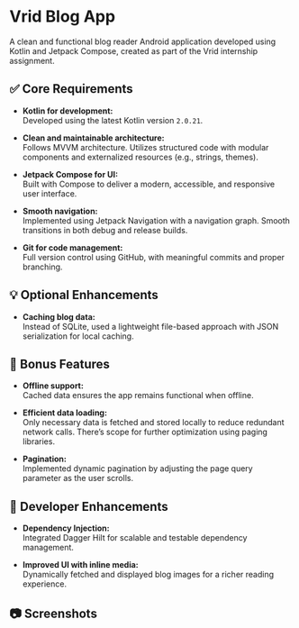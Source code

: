 # Vrid Blog App

A clean and functional blog reader Android application developed using Kotlin and Jetpack Compose, created as part of the Vrid internship assignment.

## ✅ Core Requirements

- **Kotlin for development:**  
  Developed using the latest Kotlin version `2.0.21`.

- **Clean and maintainable architecture:**  
  Follows MVVM architecture. Utilizes structured code with modular components and externalized resources (e.g., strings, themes).

- **Jetpack Compose for UI:**  
  Built with Compose to deliver a modern, accessible, and responsive user interface.

- **Smooth navigation:**  
  Implemented using Jetpack Navigation with a navigation graph. Smooth transitions in both debug and release builds.

- **Git for code management:**  
  Full version control using GitHub, with meaningful commits and proper branching.

## 💡 Optional Enhancements

- **Caching blog data:**  
  Instead of SQLite, used a lightweight file-based approach with JSON serialization for local caching.

## 🚀 Bonus Features

- **Offline support:**  
  Cached data ensures the app remains functional when offline.

- **Efficient data loading:**  
  Only necessary data is fetched and stored locally to reduce redundant network calls. There’s scope for further optimization using paging libraries.

- **Pagination:**  
  Implemented dynamic pagination by adjusting the page query parameter as the user scrolls.

## 🔧 Developer Enhancements

- **Dependency Injection:**  
  Integrated Dagger Hilt for scalable and testable dependency management.

- **Improved UI with inline media:**  
  Dynamically fetched and displayed blog images for a richer reading experience.

## 📷 Screenshots

<!-- Insert screenshots here when available -->
<!-- ![Home Screen](screenshots/home.png) -->
<!-- ![Blog View](screenshots/detail.png) -->
